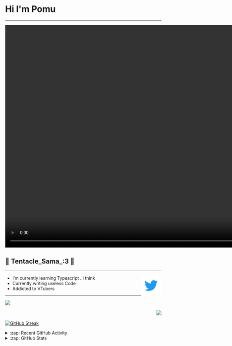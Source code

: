 # Hi I'm Pomu 
---
<p align = "center">
<video width="1280" height="720" autoplay>
  <source src="./assets/Lazulight.mp4" type="video/mp4">
  <source src="./assets/Lazulight.mp4" type="video/ogg">
  Your browser does not support the video tag.
</video>
</p>

## 🐙 Tentacle_Sama_:3 🐙
---
- I’m currently learning Typescript ..I think [<img align="right" alt="Deth | Twitter" width="66px" src="assets/twitter.gif" />](https://twitter.com/Hi_Im_Pomu)
- Currently writing useless Code
- Addicted to VTubers



---
                      
<p align = "left">
  <img src = "https://github-readme-stats.vercel.app/api/top-langs/?username=TentacleSama4254&theme=radical&layout=compact" width="480">
</p>

<p align = "right">
  <img src = "https://github-readme-stats.vercel.app/api?username=TentacleSama4254&show_icons=true&theme=radical&layout=compact">
</p>

[![GitHub Streak](http://github-readme-streak-stats.herokuapp.com?user=TentacleSama4254&theme=radical&date_format=M%20j%5B%2C%20Y%5D)](https://git.io/streak-stats)
<details>
  <summary>:zap: Recent GitHub Activity</summary>
  
<!--START_SECTION:activity-->

<!--END_SECTION:activity-->

</details>

<details>
  <summary>:zap: GitHub Stats</summary>

 

